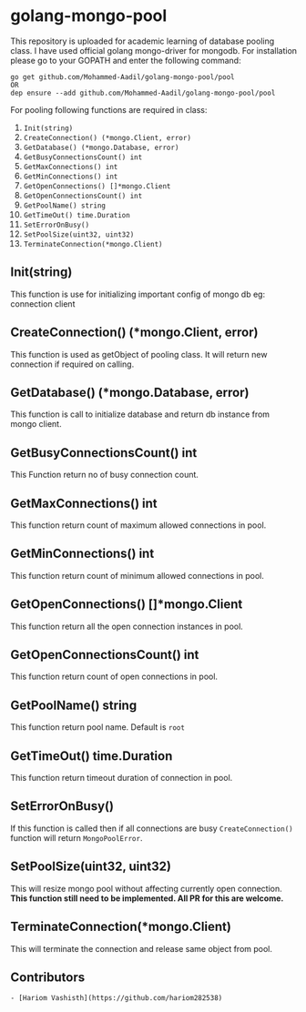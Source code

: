# golang-mongo-pool

This repository is uploaded for academic learning of database pooling class. I have used official golang mongo-driver for mongodb.
For installation please go to your GOPATH and enter the following command:

```shell
go get github.com/Mohammed-Aadil/golang-mongo-pool/pool
OR
dep ensure --add github.com/Mohammed-Aadil/golang-mongo-pool/pool
```

For pooling following functions are required in class:

1. `Init(string)`
2. `CreateConnection() (*mongo.Client, error)`
3. `GetDatabase() (*mongo.Database, error)`
4. `GetBusyConnectionsCount() int`
5. `GetMaxConnections() int`
6. `GetMinConnections() int`
7. `GetOpenConnections() []*mongo.Client`
8. `GetOpenConnectionsCount() int`
9. `GetPoolName() string`
10. `GetTimeOut() time.Duration`
11. `SetErrorOnBusy()`
12. `SetPoolSize(uint32, uint32)`
13. `TerminateConnection(*mongo.Client)`

## Init(string)

This function is use for initializing important config of mongo db eg: connection client

## CreateConnection() (*mongo.Client, error)

This function is used as getObject of pooling class. It will return new connection if required on calling.

## GetDatabase() (*mongo.Database, error)

This function is call to initialize database and return db instance from mongo client.

## GetBusyConnectionsCount() int

This Function return no of busy connection count.

## GetMaxConnections() int

This function return count of maximum allowed connections in pool.

## GetMinConnections() int

This function return count of minimum allowed connections in pool.

## GetOpenConnections() []*mongo.Client

This function return all the open connection instances in pool.

## GetOpenConnectionsCount() int

This function return count of open connections in pool.

## GetPoolName() string

This function return pool name. Default is `root`

## GetTimeOut() time.Duration

This function return timeout duration of connection in pool.

## SetErrorOnBusy()

If this function is called then if all connections are busy `CreateConnection()` function will return `MongoPoolError`.

## SetPoolSize(uint32, uint32)

This will resize mongo pool without affecting currently open connection. **This function still need to be implemented. All PR for this are welcome.**

## TerminateConnection(*mongo.Client)

This will terminate the connection and release same object from pool.

## Contributors 
    - [Hariom Vashisth](https://github.com/hariom282538)
